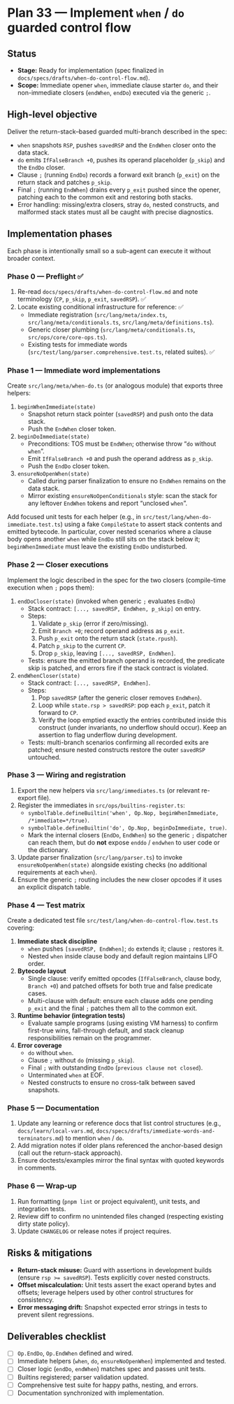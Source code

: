 # Plan 33 — Implement `when` / `do` guarded control flow

## Status
- **Stage:** Ready for implementation (spec finalized in `docs/specs/drafts/when-do-control-flow.md`).
- **Scope:** Immediate opener `when`, immediate clause starter `do`, and their non-immediate closers (`endWhen`, `endDo`) executed via the generic `;`.

## High-level objective
Deliver the return-stack–based guarded multi-branch described in the spec:
- `when` snapshots `RSP`, pushes `savedRSP` and the `EndWhen` closer onto the data stack.
- `do` emits `IfFalseBranch +0`, pushes its operand placeholder (`p_skip`) and the `EndDo` closer.
- Clause `;` (running `EndDo`) records a forward exit branch (`p_exit`) on the return stack and patches `p_skip`.
- Final `;` (running `EndWhen`) drains every `p_exit` pushed since the opener, patching each to the common exit and restoring both stacks.
- Error handling: missing/extra closers, stray `do`, nested constructs, and malformed stack states must all be caught with precise diagnostics.

## Implementation phases
Each phase is intentionally small so a sub-agent can execute it without broader context.

### Phase 0 — Preflight ✅
1. Re-read `docs/specs/drafts/when-do-control-flow.md` and note terminology (`CP`, `p_skip`, `p_exit`, `savedRSP`). ✅
2. Locate existing conditional infrastructure for reference: ✅
   - Immediate registration (`src/lang/meta/index.ts`, `src/lang/meta/conditionals.ts`, `src/lang/meta/definitions.ts`).
   - Generic closer plumbing (`src/lang/meta/conditionals.ts`, `src/ops/core/core-ops.ts`).
   - Existing tests for immediate words (`src/test/lang/parser.comprehensive.test.ts`, related suites). ✅

### Phase 1 — Immediate word implementations
Create `src/lang/meta/when-do.ts` (or analogous module) that exports three helpers:
1. `beginWhenImmediate(state)`
   - Snapshot return stack pointer (`savedRSP`) and push onto the data stack.
   - Push the `EndWhen` closer token.
2. `beginDoImmediate(state)`
   - Preconditions: TOS must be `EndWhen`; otherwise throw “`do` without `when`”.
   - Emit `IfFalseBranch +0` and push the operand address as `p_skip`.
   - Push the `EndDo` closer token.
3. `ensureNoOpenWhen(state)`
   - Called during parser finalization to ensure no `EndWhen` remains on the data stack.
   - Mirror existing `ensureNoOpenConditionals` style: scan the stack for any leftover `EndWhen` tokens and report “unclosed `when`”.

Add focused unit tests for each helper (e.g., in `src/test/lang/when-do-immediate.test.ts`) using a fake `CompileState` to assert stack contents and emitted bytecode. In particular, cover nested scenarios where a clause body opens another `when` while `EndDo` still sits on the stack below it; `beginWhenImmediate` must leave the existing `EndDo` undisturbed.

### Phase 2 — Closer executions
Implement the logic described in the spec for the two closers (compile-time execution when `;` pops them):
1. `endDoCloser(state)` (invoked when generic `;` evaluates `EndDo`)
   - Stack contract: `[..., savedRSP, EndWhen, p_skip]` on entry.
   - Steps:
     1. Validate `p_skip` (error if zero/missing).
     2. Emit `Branch +0`; record operand address as `p_exit`.
     3. Push `p_exit` onto the return stack (`state.rpush`).
     4. Patch `p_skip` to the current `CP`.
     5. Drop `p_skip`, leaving `[..., savedRSP, EndWhen]`.
   - Tests: ensure the emitted branch operand is recorded, the predicate skip is patched, and errors fire if the stack contract is violated.
2. `endWhenCloser(state)`
   - Stack contract: `[..., savedRSP, EndWhen]`.
   - Steps:
     1. Pop `savedRSP` (after the generic closer removes `EndWhen`).
     2. Loop while `state.rsp > savedRSP`: pop each `p_exit`, patch it forward to `CP`.
     3. Verify the loop emptied exactly the entries contributed inside this construct (under invariants, no underflow should occur). Keep an assertion to flag underflow during development.
   - Tests: multi-branch scenarios confirming all recorded exits are patched; ensure nested constructs restore the outer `savedRSP` untouched.

### Phase 3 — Wiring and registration
1. Export the new helpers via `src/lang/immediates.ts` (or relevant re-export file).
2. Register the immediates in `src/ops/builtins-register.ts`:
   - `symbolTable.defineBuiltin('when', Op.Nop, beginWhenImmediate, /*immediate=*/true)`.
   - `symbolTable.defineBuiltin('do', Op.Nop, beginDoImmediate, true)`.
   - Mark the internal closers (`EndDo`, `EndWhen`) so the generic `;` dispatcher can reach them, but do **not** expose `enddo` / `endwhen` to user code or the dictionary.
3. Update parser finalization (`src/lang/parser.ts`) to invoke `ensureNoOpenWhen(state)` alongside existing checks (no additional requirements at each `when`).
4. Ensure the generic `;` routing includes the new closer opcodes if it uses an explicit dispatch table.

### Phase 4 — Test matrix
Create a dedicated test file `src/test/lang/when-do-control-flow.test.ts` covering:
1. **Immediate stack discipline**
   - `when` pushes `[savedRSP, EndWhen]`; `do` extends it; clause `;` restores it.
   - Nested `when` inside clause body and default region maintains LIFO order.
2. **Bytecode layout**
   - Single clause: verify emitted opcodes (`IfFalseBranch`, clause body, `Branch +0`) and patched offsets for both true and false predicate cases.
   - Multi-clause with default: ensure each clause adds one pending `p_exit` and the final `;` patches them all to the common exit.
3. **Runtime behavior (integration tests)**
   - Evaluate sample programs (using existing VM harness) to confirm first-true wins, fall-through default, and stack cleanup responsibilities remain on the programmer.
4. **Error coverage**
   - `do` without `when`.
   - Clause `;` without `do` (missing `p_skip`).
   - Final `;` with outstanding `EndDo` (`previous clause not closed`).
   - Unterminated `when` at EOF.
   - Nested constructs to ensure no cross-talk between saved snapshots.

### Phase 5 — Documentation
1. Update any learning or reference docs that list control structures (e.g., `docs/learn/local-vars.md`, `docs/specs/drafts/immediate-words-and-terminators.md`) to mention `when` / `do`.
2. Add migration notes if older plans referenced the anchor-based design (call out the return-stack approach).
3. Ensure doctests/examples mirror the final syntax with quoted keywords in comments.

### Phase 6 — Wrap-up
1. Run formatting (`pnpm lint` or project equivalent), unit tests, and integration tests.
2. Review diff to confirm no unintended files changed (respecting existing dirty state policy).
3. Update `CHANGELOG` or release notes if project requires.

## Risks & mitigations
- **Return-stack misuse:** Guard with assertions in development builds (ensure `rsp >= savedRSP`). Tests explicitly cover nested constructs.
- **Offset miscalculation:** Unit tests assert the exact operand bytes and offsets; leverage helpers used by other control structures for consistency.
- **Error messaging drift:** Snapshot expected error strings in tests to prevent silent regressions.

## Deliverables checklist
- [ ] `Op.EndDo`, `Op.EndWhen` defined and wired.
- [ ] Immediate helpers (`when`, `do`, `ensureNoOpenWhen`) implemented and tested.
- [ ] Closer logic (`endDo`, `endWhen`) matches spec and passes unit tests.
- [ ] Builtins registered; parser validation updated.
- [ ] Comprehensive test suite for happy paths, nesting, and errors.
- [ ] Documentation synchronized with implementation.
